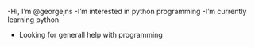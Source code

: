 -Hi, I’m @georgejns
-I’m interested in python programming
-I’m currently learning python
- Looking for generall help with programming
